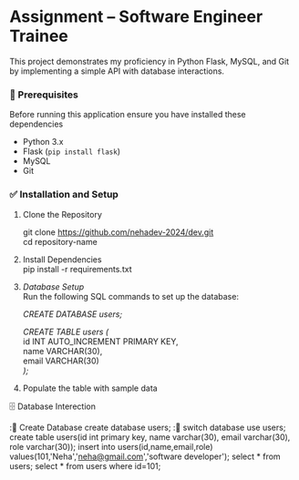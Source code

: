 # Assignment – Software Engineer Trainee
This project demonstrates my proficiency in Python Flask, MySQL, and Git by implementing a simple API with database interactions.
### 🚀 Prerequisites
Before running this application ensure you have installed these dependencies
- Python 3.x
- Flask (`pip install flask`)
- MySQL
- Git
### ✅ Installation and Setup
1. Clone the Repository

   git clone https://github.com/nehadev-2024/dev.git  
   cd repository-name
   
2. Install Dependencies  
   pip install -r requirements.txt
3. *Database Setup*    
   Run the following SQL commands to set up the database:  

   *CREATE DATABASE users;*    
   
   *CREATE TABLE users (*  
       id INT AUTO_INCREMENT PRIMARY KEY,    
       name VARCHAR(30),    
       email VARCHAR(30)    
   *);*

4. Populate the table with sample data

🗄️ Database Interection

::diamond_shape_with_a_dot_inside:  Create Database 
create database users;
::diamond_shape_with_a_dot_inside: switch database
use users;
create table users(id int primary key, name varchar(30), email varchar(30), role varchar(30));
insert into users(id,name,email,role) values(101,'Neha','neha@gmail.com','software developer');
select * from users;
select * from users where id=101; 


     

